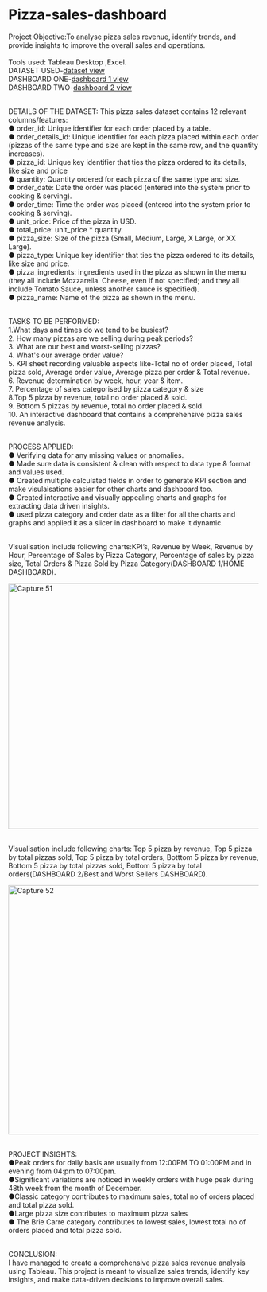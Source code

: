 # Pizza-sales-dashboard
Project Objective:To analyse pizza sales revenue, identify trends, and provide insights to improve the overall sales and operations. 	
<br>Tools used: Tableau Desktop ,Excel.
<br>DATASET USED-<a href="https://github.com/Arundhuti-BA/Pizza-sales-dashboard/blob/main/Data%20Model%20-%20Pizza%20Sales.xlsx">dataset view</a>
<br>DASHBOARD ONE-<a href="https://github.com/Arundhuti-BA/Pizza-sales-dashboard/blob/main/Capture%2051.PNG">dashboard 1 view</a>
<br>DASHBOARD TWO-<a href="https://github.com/Arundhuti-BA/Pizza-sales-dashboard/blob/main/Capture%2052.PNG">dashboard 2 view</a>

<br>DETAILS OF THE DATASET:
 This pizza sales dataset  contains 12 relevant columns/features:
 <br>● order_id: Unique identifier for each order placed by a table. 
<br>● order_details_id: Unique identifier for each pizza placed within each order (pizzas of the same type and size are kept in the same row, and the quantity increases).
 <br>● pizza_id: Unique key identifier that ties the pizza ordered to its details, like size and price 
<br>● quantity: Quantity ordered for each pizza of the same type and size.
<br>● order_date: Date the order was placed (entered into the system prior to cooking & serving).
 <br>● order_time: Time the order was placed (entered into the system prior to cooking & serving).
<br>● unit_price: Price of the pizza in USD.
<br> ● total_price: unit_price * quantity.
<br> ● pizza_size: Size of the pizza (Small, Medium, Large, X Large, or XX Large). 
<br>● pizza_type: Unique key identifier that ties the pizza ordered to its details, like size and price.
<br> ● pizza_ingredients: ingredients used in the pizza as shown in the menu (they all include Mozzarella. Cheese, even if not specified; and they all include Tomato Sauce, unless another sauce is specified). 
<br>● pizza_name: Name of the pizza as shown in the menu.

<br>TASKS TO BE PERFORMED:
<br>1.What days and times do we tend to be busiest? 
<br>2. How many pizzas are we selling during peak periods? 
<br>3. What are our best and worst-selling pizzas?
<br>4. What's our average order value?
<br>5. KPI sheet recording valuable aspects like-Total no of order placed, Total pizza sold, Average order value, Average pizza per order & Total revenue. 
<br>6. Revenue determination by week, hour, year & item.
<br>7. Percentage of sales categorised by pizza category & size
<br>8.Top 5 pizza by revenue, total no order placed & sold.
<br>9. Bottom 5 pizzas by revenue, total no order placed & sold.
<br>10. An interactive dashboard that contains a comprehensive pizza sales revenue analysis.

<br>PROCESS APPLIED:
<br>● Verifying data for any missing values or anomalies.
<br>● Made sure data is consistent & clean with respect to data type & format and values used.
<br>● Created multiple calculated fields in order to generate KPI section and make visulaisations easier for other charts and dashboard too.
<br>● Created interactive and visually appealing charts and graphs for extracting data driven insights. 
<br>● used pizza category and order date as a filter for all the charts and graphs and applied it as a slicer in dashboard to make it dynamic.
 
<br>Visualisation include following charts:KPI’s, Revenue by Week, Revenue by Hour, Percentage of Sales by Pizza Category, Percentage of sales by pizza size, Total Orders & Pizza Sold by Pizza Category(DASHBOARD 1/HOME DASHBOARD).

<img width="900" height="494" alt="Capture 51" src="https://github.com/user-attachments/assets/65526dee-fb7d-4ca4-907a-4b23b9995797" />

<br>Visualisation include following charts: Top 5 pizza by revenue, Top 5 pizza by total pizzas sold, Top 5 pizza by total orders, Botttom 5 pizza by revenue, Bottom 5 pizza by total pizzas sold, Bottom 5 pizza by total orders(DASHBOARD 2/Best and Worst Sellers DASHBOARD).

<img width="884" height="501" alt="Capture 52" src="https://github.com/user-attachments/assets/d6bd4be6-e92d-4517-95cb-060b9328cb94" />

<br>PROJECT INSIGHTS:
<br>●Peak orders for daily basis are usually from 12:00PM TO 01:00PM and in evening from 04:pm to  07:00pm.
<br>●Significant variations are noticed in weekly orders with huge peak during 48th week from the month of December.
<br>●Classic category contributes to maximum sales, total no of orders placed and total pizza sold.
<br>●Large pizza size contributes to maximum pizza sales
<br>● The Brie Carre category contributes to lowest sales, lowest total no of orders placed and total pizza sold.

<br>CONCLUSION:
<br>I have managed to create a comprehensive pizza sales revenue analysis using Tableau. This project is meant to visualize sales trends, identify key insights, and make data-driven decisions to improve overall sales.

